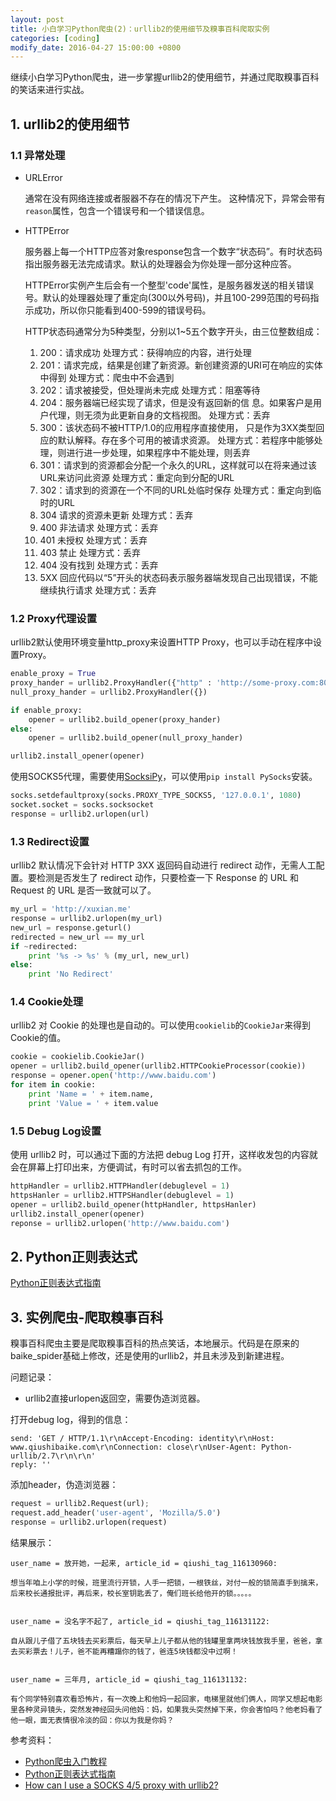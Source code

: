 ```yaml
---
layout: post
title: 小白学习Python爬虫(2)：urllib2的使用细节及糗事百科爬取实例
categories: [coding]
modify_date: 2016-04-27 15:00:00 +0800
---
```


继续小白学习Python爬虫，进一步掌握urllib2的使用细节，并通过爬取糗事百科的笑话来进行实战。

## 1. urllib2的使用细节

### 1.1 异常处理

* URLError

  通常在没有网络连接或者服器不存在的情况下产生。
这种情况下，异常会带有`reason`属性，包含一个错误号和一个错误信息。

* HTTPError

  服务器上每一个HTTP应答对象response包含一个数字“状态码”。有时状态码指出服务器无法完成请求。默认的处理器会为你处理一部分这种应答。

  HTTPError实例产生后会有一个整型'code'属性，是服务器发送的相关错误号。默认的处理器处理了重定向(300以外号码)，并且100-299范围的号码指示成功，所以你只能看到400-599的错误号码。

  HTTP状态码通常分为5种类型，分别以1~5五个数字开头，由三位整数组成：

  1. 200：请求成功      处理方式：获得响应的内容，进行处理
  2. 201：请求完成，结果是创建了新资源。新创建资源的URI可在响应的实体中得到    处理方式：爬虫中不会遇到
  3. 202：请求被接受，但处理尚未完成    处理方式：阻塞等待
  4. 204：服务器端已经实现了请求，但是没有返回新的信 息。如果客户是用户代理，则无须为此更新自身的文档视图。    处理方式：丢弃
  5. 300：该状态码不被HTTP/1.0的应用程序直接使用， 只是作为3XX类型回应的默认解释。存在多个可用的被请求资源。    处理方式：若程序中能够处理，则进行进一步处理，如果程序中不能处理，则丢弃
  6. 301：请求到的资源都会分配一个永久的URL，这样就可以在将来通过该URL来访问此资源    处理方式：重定向到分配的URL
  7. 302：请求到的资源在一个不同的URL处临时保存     处理方式：重定向到临时的URL
  8. 304 请求的资源未更新     处理方式：丢弃
  9. 400 非法请求     处理方式：丢弃
  10. 401 未授权     处理方式：丢弃
  11. 403 禁止     处理方式：丢弃
  12. 404 没有找到     处理方式：丢弃
  13. 5XX 回应代码以“5”开头的状态码表示服务器端发现自己出现错误，不能继续执行请求    处理方式：丢弃

### 1.2 Proxy代理设置
urllib2默认使用环境变量http_proxy来设置HTTP Proxy，也可以手动在程序中设置Proxy。

``` Python
enable_proxy = True
proxy_hander = urllib2.ProxyHandler({"http" : 'http://some-proxy.com:8080'})
null_proxy_hander = urllib2.ProxyHandler({})

if enable_proxy:
    opener = urllib2.build_opener(proxy_hander)
else:
    opener = urllib2.build_opener(null_proxy_hander)

urllib2.install_opener(opener)
```

使用SOCKS5代理，需要使用[SocksiPy](https://sourceforge.net/projects/socksipy/)，可以使用`pip install PySocks`安装。

``` Python
socks.setdefaultproxy(socks.PROXY_TYPE_SOCKS5, '127.0.0.1', 1080)
socket.socket = socks.socksocket
response = urllib2.urlopen(url)
```

### 1.3 Redirect设置
urllib2 默认情况下会针对 HTTP 3XX 返回码自动进行 redirect 动作，无需人工配置。要检测是否发生了 redirect 动作，只要检查一下 Response 的 URL 和 Request 的 URL 是否一致就可以了。

``` Python
my_url = 'http://xuxian.me'
response = urllib2.urlopen(my_url)
new_url = response.geturl()
redirected = new_url == my_url
if ~redirected:
    print '%s -> %s' % (my_url, new_url)
else:
    print 'No Redirect'
```

### 1.4 Cookie处理
urllib2 对 Cookie 的处理也是自动的。可以使用`cookielib`的`CookieJar`来得到Cookie的值。

``` Python
cookie = cookielib.CookieJar()
opener = urllib2.build_opener(urllib2.HTTPCookieProcessor(cookie))
response = opener.open('http://www.baidu.com')
for item in cookie:
    print 'Name = ' + item.name,
    print 'Value = ' + item.value
```

### 1.5 Debug Log设置
使用 urllib2 时，可以通过下面的方法把 debug Log 打开，这样收发包的内容就会在屏幕上打印出来，方便调试，有时可以省去抓包的工作。

``` Python
httpHandler = urllib2.HTTPHandler(debuglevel = 1)
httpsHanler = urllib2.HTTPSHandler(debuglevel = 1)
opener = urllib2.build_opener(httpHandler, httpsHanler)
urllib2.install_opener(opener)
reponse = urllib2.urlopen('http://www.baidu.com')
```

## 2. Python正则表达式
[Python正则表达式指南](http://www.cnblogs.com/huxi/archive/2010/07/04/1771073.html)

## 3. 实例爬虫-爬取糗事百科
糗事百科爬虫主要是爬取糗事百科的热点笑话，本地展示。代码是在原来的baike_spider基础上修改，还是使用的urllib2，并且未涉及到新建进程。

问题记录：

* urllib2直接urlopen返回空，需要伪造浏览器。

打开debug log，得到的信息：
```
send: 'GET / HTTP/1.1\r\nAccept-Encoding: identity\r\nHost: www.qiushibaike.com\r\nConnection: close\r\nUser-Agent: Python-urllib/2.7\r\n\r\n'
reply: ''
```

添加header，伪造浏览器：
``` Python
request = urllib2.Request(url);
request.add_header('user-agent', 'Mozilla/5.0')
response = urllib2.urlopen(request)
```
结果展示：
```
user_name = 放开她，一起来, article_id = qiushi_tag_116130960:  

想当年咱上小学的时候，班里流行开锁，人手一把锁，一根铁丝，对付一般的锁简直手到擒来，后来校长通报批评，再后来，校长室钥匙丢了，俺们班长给他开的锁。。。。。


user_name = 没名字不起了, article_id = qiushi_tag_116131122:  

自从跟儿子借了五块钱去买彩票后，每天早上儿子都从他的钱罐里拿两块钱放我手里，爸爸，拿去买彩票去！儿子，爸不能再糟蹋你的钱了，爸连5块钱都没中过啊！


user_name = 三年月, article_id = qiushi_tag_116131132:  

有个同学特别喜欢看恐怖片，有一次晚上和他妈一起回家，电梯里就他们俩人，同学又想起电影里各种灵异镜头，突然发神经回头问他妈：妈，如果我头突然掉下来，你会害怕吗？他老妈看了他一眼，面无表情很冷淡的回：你以为我是你妈？
```

参考资料：

* [Python爬虫入门教程](http://blog.csdn.net/column/details/why-bug.html)
* [Python正则表达式指南](http://www.cnblogs.com/huxi/archive/2010/07/04/1771073.html)
* [How can I use a SOCKS 4/5 proxy with urllib2?](http://stackoverflow.com/questions/2317849/how-can-i-use-a-socks-4-5-proxy-with-urllib2)
